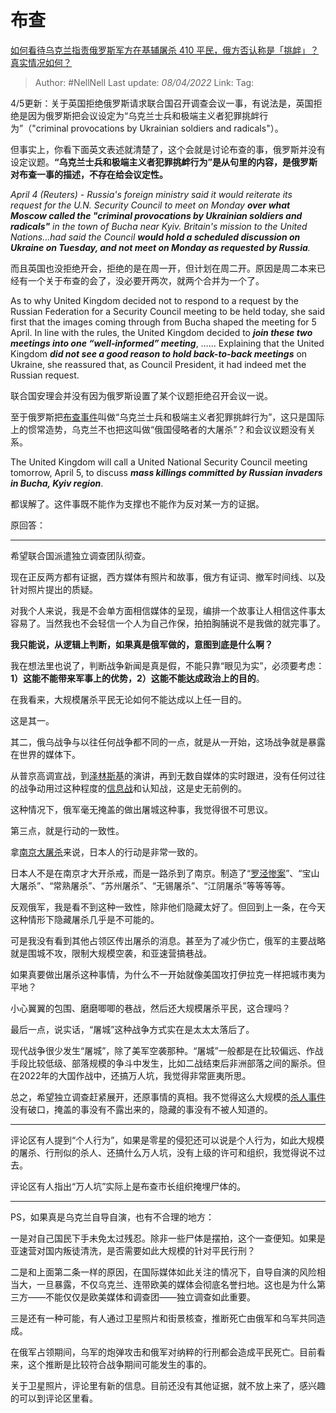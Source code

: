 # 布查
[如何看待乌克兰指责俄罗斯军方在基辅屠杀 410 平民，俄方否认称是「挑衅」？真实情况如何？](https://www.zhihu.com/question/525901706/answer/2423388246)

> Author: #NellNell 
> Last update: *08/04/2022* 
> Link:
> Tag: 
  
4/5更新：关于英国拒绝俄罗斯请求联合国召开调查会议一事，有说法是，英国拒绝是因为俄罗斯把会议设定为“乌克兰士兵和极端主义者犯罪挑衅行为”（"criminal provocations by Ukrainian soldiers and radicals"）。

但事实上，你看下面英文表述就清楚了，这个会就是讨论布查的事，俄罗斯并没有设定议题。**“乌克兰士兵和极端主义者犯罪挑衅行为”是从句里的内容，是俄罗斯对布查一事的描述，不存在给会议定性。**

_April 4 (Reuters) - Russia's foreign ministry said it would reiterate its request for the U.N. Security Council to meet on Monday_ **_over what Moscow called the "criminal provocations by Ukrainian soldiers and radicals"_** _in the town of Bucha near Kyiv. Britain's mission to the United Nations…had said the Council_ **_would hold a scheduled discussion on Ukraine on Tuesday, and not meet on Monday as requested by Russia_**_._

而且英国也没拒绝开会，拒绝的是在周一开，但计划在周二开。原因是周二本来已经有一个关于布查的会了，没必要开两次，就两个合并为一个了。

As to why United Kingdom decided not to respond to a request by the Russian Federation for a Security Council meeting to be held today, she said first that the images coming through from Bucha shaped the meeting for 5 April. In line with the rules, the United Kingdom decided to **_join these two meetings into one “well‑informed” meeting_**, …… Explaining that the United Kingdom **_did not see a good reason to hold back-to-back meetings_** on Ukraine, she reassured that, as Council President, it had indeed met the Russian request.

联合国安理会并没有因为俄罗斯设置了某个议题拒绝召开会议一说。

至于俄罗斯把[布查事件](https://www.zhihu.com/search?q=%E5%B8%83%E6%9F%A5%E4%BA%8B%E4%BB%B6&search_source=Entity&hybrid_search_source=Entity&hybrid_search_extra=%7B%22sourceType%22%3A%22answer%22%2C%22sourceId%22%3A2423388246%7D)叫做“乌克兰士兵和极端主义者犯罪挑衅行为”，这只是国际上的惯常造势，乌克兰不也把这叫做“俄国侵略者的大屠杀”？和会议议题没有关系。

The United Kingdom will call a United National Security Council meeting tomorrow, April 5, to discuss **_mass killings committed by Russian invaders in Bucha, Kyiv region_**.

都误解了。这件事既不能作为支撑也不能作为反对某一方的证据。

  

原回答：

---

希望联合国派遣独立调查团队彻查。

现在正反两方都有证据，西方媒体有照片和故事，俄方有证词、撤军时间线、以及针对照片提出的质疑。

对我个人来说，我是不会单方面相信媒体的呈现，编排一个故事让人相信这件事太容易了。当然我也不会轻信一个人为自己作保，拍拍胸脯说不是我做的就完事了。

**我只能说，从逻辑上判断，如果真是俄军做的，意图到底是什么啊？**

我在想法里也说了，判断战争新闻是真是假，不能只靠“眼见为实”，必须要考虑：**1）这能不能带来军事上的优势，2）这能不能达成政治上的目的**。

在我看来，大规模屠杀平民无论如何不能达成以上任一目的。

这是其一。

其二，俄乌战争与以往任何战争都不同的一点，就是从一开始，这场战争就是暴露在世界的媒体下。

从普京高调宣战，到[泽林斯基](https://www.zhihu.com/search?q=%E6%B3%BD%E6%9E%97%E6%96%AF%E5%9F%BA&search_source=Entity&hybrid_search_source=Entity&hybrid_search_extra=%7B%22sourceType%22%3A%22answer%22%2C%22sourceId%22%3A2423388246%7D)的演讲，再到无数自媒体的实时跟进，没有任何过往的战争动用过这种程度的[信息战](https://www.zhihu.com/search?q=%E4%BF%A1%E6%81%AF%E6%88%98&search_source=Entity&hybrid_search_source=Entity&hybrid_search_extra=%7B%22sourceType%22%3A%22answer%22%2C%22sourceId%22%3A2423388246%7D)和认知战，这是史无前例的。

这种情况下，俄军毫无掩盖的做出屠城这种事，我觉得很不可思议。

第三点，就是行动的一致性。

拿[南京大屠杀](https://www.zhihu.com/search?q=%E5%8D%97%E4%BA%AC%E5%A4%A7%E5%B1%A0%E6%9D%80&search_source=Entity&hybrid_search_source=Entity&hybrid_search_extra=%7B%22sourceType%22%3A%22answer%22%2C%22sourceId%22%3A2423388246%7D)来说，日本人的行动是非常一致的。

日本人不是在南京才大开杀戒，而是一路杀到了南京。制造了“[罗泾惨案](https://www.zhihu.com/search?q=%E7%BD%97%E6%B3%BE%E6%83%A8%E6%A1%88&search_source=Entity&hybrid_search_source=Entity&hybrid_search_extra=%7B%22sourceType%22%3A%22answer%22%2C%22sourceId%22%3A2423388246%7D)”、“宝山大屠杀”、“常熟屠杀”、“苏州屠杀”、“无锡屠杀”、“江阴屠杀”等等等等。

反观俄军，我是看不到这种一致性，除非他们隐藏太好了。但回到上一条，在今天这种情形下隐藏屠杀几乎是不可能的。

可是我没有看到其他占领区传出屠杀的消息。甚至为了减少伤亡，俄军的主要战略就是围城不攻，限制大规模空袭，和亚速营搞巷战。

如果真要做出屠杀这种事情，为什么不一开始就像美国攻打伊拉克一样把城市夷为平地？

小心翼翼的包围、磨磨唧唧的巷战，然后还大规模屠杀平民，这合理吗？

最后一点，说实话，“屠城”这种战争方式实在是太太太落后了。

现代战争很少发生“屠城”，除了美军空袭那种。“屠城”一般都是在比较偏远、作战手段比较低级、部落规模的争斗中发生，比如二战结束后非洲部落之间的厮杀。但在2022年的大国作战中，还搞万人坑，我觉得非常匪夷所思。

总之，希望独立调查赶紧展开，还原事情的真相。我不觉得这么大规模的[杀人事件](https://www.zhihu.com/search?q=%E6%9D%80%E4%BA%BA%E4%BA%8B%E4%BB%B6&search_source=Entity&hybrid_search_source=Entity&hybrid_search_extra=%7B%22sourceType%22%3A%22answer%22%2C%22sourceId%22%3A2423388246%7D)没有破口，掩盖的事没有不露出来的，隐藏的事没有不被人知道的。

---

评论区有人提到“个人行为”，如果是零星的侵犯还可以说是个人行为，如此大规模的屠杀、行刑似的杀人、还搞什么万人坑，没有上级的许可和组织，我觉得说不过去。

评论区有人指出“万人坑”实际上是布查市长组织掩埋尸体的。

---

PS，如果真是乌克兰自导自演，也有不合理的地方：

一是对自己国民下手未免太过残忍。除非一些尸体是摆拍，这个一查便知。如果是亚速营对国内叛徒清洗，是否需要如此大规模的针对平民行刑？

二是和上面第二条一样的原因，在国际媒体如此关注的情况下，自导自演的风险相当大，一旦暴露，不仅乌克兰、连带欧美的媒体会彻底名誉扫地。这也是为什么第三方——不能仅仅是欧美媒体和调查团——独立调查如此重要。

三是还有一种可能，有人通过卫星照片和街景核查，推断死亡由俄军和乌军共同造成。

在俄军占领期间，乌军的炮弹攻击和俄军对纳粹的行刑都会造成平民死亡。目前看来，这个推断是比较符合战争期间可能发生的事的。

关于卫星照片，评论里有新的信息。目前还没有其他证据，就不放上来了，感兴趣的可以到评论区里看。